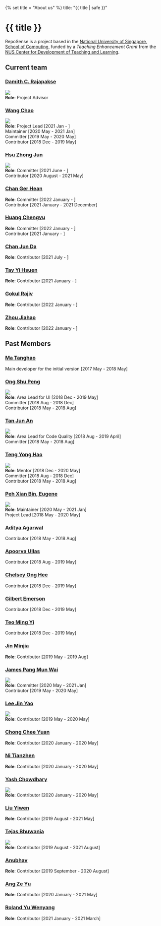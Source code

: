 {% set title = "About us" %}
<frontmatter>
  title: "{{ title | safe }}"
</frontmatter>

<h1 class="display-3"><md>{{ title }}</md></h1>

RepoSense is a project based in the [National University of Singapore, School of Computing](http://www.comp.nus.edu.sg/), funded by a _Teaching Enhancement Grant_ from the [NUS Center for Development of Teaching and Learning](http://www.cdtl.nus.edu.sg/).

<!-- ==================================================================================================== -->

## Current team

### [Damith C. Rajapakse](http://www.comp.nus.edu.sg/~damithch)
![](https://avatars.githubusercontent.com/u/1673303?s=150&v=4)<br/>
**Role**: Project Advisor

<!-- ------------------------------------------------------------------------------------------------------ -->

### [Wang Chao](https://github.com/fzdy1914)
![](https://avatars3.githubusercontent.com/u/35621726?s=150&v=4)<br/>
**Role**: Project Lead [2021 Jan - ]<br/>
Maintainer [2020 May - 2021 Jan]<br/>
Committer [2019 May - 2020 May]<br/>
Contributor [2018 Dec - 2019 May]<br/>

<!-- ------------------------------------------------------------------------------------------------------ -->

### [Hsu Zhong Jun](https://github.com/dcshzj)
![](https://avatars.githubusercontent.com/u/27919917?s=150&v=4)<br/>
**Role**: Committer [2021 June - ]<br/>
Contributor [2020 August - 2021 May]<br/>

<!-- ------------------------------------------------------------------------------------------------------ -->

### [Chan Ger Hean](https://github.com/gerhean)
**Role**: Committer [2022 January - ]<br/>
Contributor [2021 January - 2021 December]<br/>

<!-- ------------------------------------------------------------------------------------------------------ -->

### [Huang Chengyu](https://github.com/HCY123902)
**Role**: Committer [2022 January - ]<br/>
Contributor [2021 January - ]<br/>

<!-- ------------------------------------------------------------------------------------------------------ -->

### [Chan Jun Da](https://github.com/chan-j-d)
**Role**: Contributor [2021 July - ]<br/>

<!-- ------------------------------------------------------------------------------------------------------ -->

### [Tay Yi Hsuen](https://github.com/yhtMinceraft1010X)
**Role**: Contributor [2021 January - ]<br/>

<!-- ------------------------------------------------------------------------------------------------------ -->

### [Gokul Rajiv](https://github.com/gok99)
**Role**: Contributor [2022 January - ]<br/>

<!-- ------------------------------------------------------------------------------------------------------ -->

### [Zhou Jiahao](https://github.com/Zhou-Jiahao-1998)
**Role**: Contributor [2022 January - ]<br/>

<!-- ------------------------------------------------------------------------------------------------------ -->

## Past Members

### [Ma Tanghao](https://github.com/harryggg)
Main developer for the initial version [2017 May - 2018 May]

<!-- ------------------------------------------------------------------------------------------------------ -->

### [Ong Shu Peng](https://github.com/ongspxm)
![](https://avatars0.githubusercontent.com/u/1430854?s=150&v=4)<br/>
**Role**: Area Lead for UI [2018 Dec - 2019 May]<br/>
Committer [2018 Aug - 2018 Dec]<br/>
Contributor [2018 May - 2018 Aug]<br/>

<!-- ------------------------------------------------------------------------------------------------------ -->

### [Tan Jun An](https://github.com/yamidark)
![](https://avatars3.githubusercontent.com/u/18352498?s=150&v=4)<br/>
**Role**: Area Lead for Code Quality [2018 Aug - 2019 April]<br/>
Committer [2018 May - 2018 Aug]<br/>

<!-- ------------------------------------------------------------------------------------------------------ -->

### [Teng Yong Hao](https://github.com/yong24s)
![](https://avatars2.githubusercontent.com/u/2003406?s=150&v=4)<br/>
**Role**: 
Mentor [2018 Dec - 2020 May]<br/>
Committer [2018 Aug - 2018 Dec]<br/>
Contributor [2018 May - 2018 Aug]<br/>

<!-- ------------------------------------------------------------------------------------------------------ -->

### [Peh Xian Bin, Eugene](https://github.com/eugenepeh)
![](https://avatars.githubusercontent.com/u/19277206?s=150&v=4)<br/>
**Role**: Maintainer [2020 May - 2021 Jan]<br/>
Project Lead [2018 May - 2020 May]<br/>

<!-- ------------------------------------------------------------------------------------------------------ -->

### [Aditya Agarwal](https://github.com/adityaa1998)
Contributor [2018 May - 2018 Aug]

<!-- ------------------------------------------------------------------------------------------------------ -->

### [Apoorva Ullas](https://github.com/apoorva17)
Contributor [2018 Aug - 2019 May]

<!-- ------------------------------------------------------------------------------------------------------ -->

### [Chelsey Ong Hee](https://github.com/chelseyong)
Contributor [2018 Dec - 2019 May]

<!-- ------------------------------------------------------------------------------------------------------ -->

### [Gilbert Emerson](https://github.com/emer7)
Contributor [2018 Dec - 2019 May]

<!-- ------------------------------------------------------------------------------------------------------ -->

### [Teo Ming Yi](https://github.com/myteo)
Contributor [2018 Dec - 2019 May]

<!-- ------------------------------------------------------------------------------------------------------ -->

### [Jin Minjia](https://github.com/bluein-green)
**Role**: Contributor [2019 May - 2019 Aug]<br/>

<!-- ------------------------------------------------------------------------------------------------------ -->

### [James Pang Mun Wai](https://github.com/jamessspanggg)
![](https://avatars1.githubusercontent.com/u/32864116?s=150&v=4)<br/>
**Role**: Committer [2020 May - 2021 Jan]<br/>
Contributor [2019 May - 2020 May]<br/>

<!-- ------------------------------------------------------------------------------------------------------ -->

### [Lee Jin Yao](https://github.com/jylee-git)
![](https://avatars3.githubusercontent.com/u/35756209?s=150&v=4)<br/>
**Role**: Contributor [2019 May - 2020 May]<br/>

<!-- ------------------------------------------------------------------------------------------------------ -->

### [Chong Chee Yuan](https://github.com/ccyccyccy)
**Role**: Contributor [2020 January - 2020 May]<br/>

<!-- ------------------------------------------------------------------------------------------------------ -->

### [Ni Tianzhen](https://github.com/niqiukun)
**Role**: Contributor [2020 January - 2020 May]<br/>

<!-- ------------------------------------------------------------------------------------------------------ -->

### [Yash Chowdhary](https://github.com/yash-chowdhary)
![](https://avatars2.githubusercontent.com/u/21968718?s=150&v=4)<br/>
**Role**: Contributor [2020 January - 2020 May]<br/>

<!-- ------------------------------------------------------------------------------------------------------ -->

### [Liu Yiwen](https://github.com/0blivious)
**Role**: Contributor [2019 August - 2021 May]<br/>

<!-- ------------------------------------------------------------------------------------------------------ -->

### [Tejas Bhuwania](https://github.com/Tejas2805)
![](https://avatars2.githubusercontent.com/u/35946746?s=150&v=4)<br/>
**Role**: Contributor [2019 August - 2021 August]<br/>

<!-- ------------------------------------------------------------------------------------------------------ -->

### [Anubhav](https://github.com/anubh-v)
**Role**: Contributor [2019 September - 2020 August]<br/>

<!-- ------------------------------------------------------------------------------------------------------ -->

### [Ang Ze Yu](https://github.com/ang-zeyu)
**Role**: Contributor [2020 January - 2021 May]<br/>

<!-- ------------------------------------------------------------------------------------------------------ -->

### [Roland Yu Wenyang](https://github.com/rolandyuwy)
**Role**: Contributor [2021 January - 2021 March]<br/>

